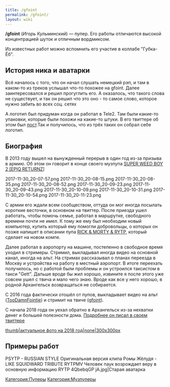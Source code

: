 ```yaml
---
title: /gfoint
permalink: /gfoint/
layout: wiki
---
```


**/gfoint** (*Игорь Кульминский*) — пупер. Его работы отличаются высокой
концентрацией шуток и отличным вордмиксом.

Из известных работ можно вспомнить его участие в коллабе "Губка-Ёб".

## История ника и аватарки

Всё началось с того, что он начал слушать немецкий рэп, и там в каком-то
из треков услышал что-то похожее на gfoint. Далее заинтересовался и
решил прогуглить его. А оказалось, что такого слова не существует, и так
он решил что это оно - то самое слово, которое нужно забить во всех соц.
сетях

А логотип был придуман когда он работал в Tele2. Там были какие-то
упаковки, которые были похожи на какие-то штуки. В его твиттере об этом
был [пост](https://twitter.com/gfoint/status/919512790473347072).Так и
получилось, что из трёх таких он собрал себе логотип.

## Биография

В 2013 году вышел на вынужденный перерыв в один год из-за призыва в
армию. Об этом он говорит в конце своего музпупа [SUPER WEED BOY 2
\[EPIQ RETURNZ](https://www.youtube.com/watch?v=61Gqa-gqjq8)\]

2017-11-30_20-07-57.png 2017-11-30_20-08-15.png 2017-11-30_20-08-35.png
2017-11-30_20-08-52.png 2017-11-30_20-09-23.png 2017-11-30_20-09-43.png
2017-11-30_20-10-09.png 2017-11-30_20-10-31.png 2017-11-30_20-10-54.png
2017-11-30_20-11-23.png

С армии его ждали всем сообществом, оттуда он мог иногда посылать
короткие весточки, в основном на твиттер. После приезда ушел работать,
чтобы помочь семье, работал в маршрутке, свободного времени почти не
имел. К тому же ему был необходим новый компьютер, купить который ему
помогли добровольцы, о которых он позже напишет в описании пупа [RICK &
MORTY & RYTP](https://www.youtube.com/watch?v=BKK8s5JUJ9Y), который
сделает на новом компе.

Далее работал в аэропорту на машине, постепенно в свободное время уходил
в стримеры. Стримил, выкладывал иногда видео на основной канал, иногда
на альт. На стримах рассказывал о планах переезда в Москву и устройства
на работу в местный аэропорт. В итоге переехать получилось, но с работой
были проблемы и он устроился таксистом в такси "Gett". Дальше вроде бы
жил хорошо, извините я после этого уже совсем ушел с твича и мало чего
знаю. Вроде как все у него хорошо, в родной Архангельск возвращаться не
собирается.

С 2016 года фактически отошёл от пупов, выкладывает видео на альт
([TooDamnFointie](https://www.youtube.com/user/djifointie)) и стримит на
твиче ([gfoint](https://twitch.tv/gfoint)).

С начала 2018 года он уехал обратно в Архангельск из-за нехватки денег и
большей полезности дома. [Подробнее он писал в своем
твиттере](https://twitter.com/gfoint/status/952790640609366017)

[thumb\|актуальное фото на 2018
год\|none\|300x300px](Файл:2018-01-16_22-52-44.jpg "wikilink")

## Примеры работ

PSYTP - RUSSIAN STYLE Оригинальная версия клипа Ромы Жёлудя - LIKE
SQUIDWARD TRIBUTE RYTPMV Человек паук возрождает веру в основную
информацию RYTP 4QbebqGP jA.jpg\|Старая аватарка

[Категория:Пуперы](Категория:Пуперы "wikilink")
[Категория:Музпуперы](Категория:Музпуперы "wikilink")
